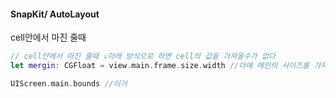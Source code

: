 

#### SnapKit/ AutoLayout





cell안에서 마진 줄때

~~~swift
// cell안에서 마진 줄때 ↓아래 방식으로 하면 cell의 값을 가져올수가 없다 
let mergin: CGFloat = view.main.frame.size.width //아예 메인의 사이즈를 가져와보자

UIScreen.main.bounds //이거
~~~

